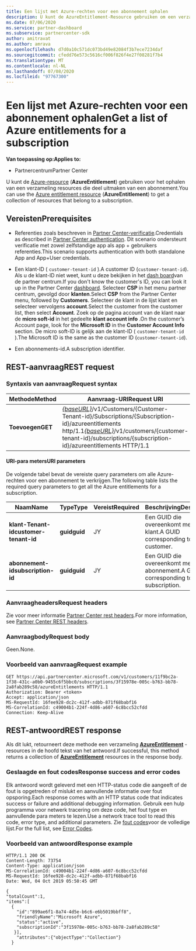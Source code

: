```yaml
---
title: Een lijst met Azure-rechten voor een abonnement ophalen
description: U kunt de AzureEntitlement-Resource gebruiken om een verzameling van Azure-rechten resources te verkrijgen die tot een abonnement behoren.
ms.date: 07/06/2020
ms.service: partner-dashboard
ms.subservice: partnercenter-sdk
author: amitravat
ms.author: amrava
ms.openlocfilehash: d7d0a10c571dc073bd49e82084f3b7ece7234daf
ms.sourcegitcommit: cfedd76e573c5616cf006f826f4e27f08281f7b4
ms.translationtype: MT
ms.contentlocale: nl-NL
ms.lasthandoff: 07/08/2020
ms.locfileid: "97767300"
---
```

# <a name="get-a-list-of-azure-entitlements-for-a-subscription"></a><span data-ttu-id="596d1-103">Een lijst met Azure-rechten voor een abonnement ophalen</span><span class="sxs-lookup"><span data-stu-id="596d1-103">Get a list of Azure entitlements for a subscription</span></span>

<span data-ttu-id="596d1-104">**Van toepassing op:**</span><span class="sxs-lookup"><span data-stu-id="596d1-104">**Applies to:**</span></span>

- <span data-ttu-id="596d1-105">Partnercentrum</span><span class="sxs-lookup"><span data-stu-id="596d1-105">Partner Center</span></span>

<span data-ttu-id="596d1-106">U kunt de [Azure-resource](subscription-resources.md#azureentitlement) (**AzureEntitlement**) gebruiken voor het ophalen van een verzameling resources die deel uitmaken van een abonnement.</span><span class="sxs-lookup"><span data-stu-id="596d1-106">You can use the [Azure entitlement resource](subscription-resources.md#azureentitlement) (**AzureEntitlement**) to get a collection of resources that belong to a subscription.</span></span>

## <a name="prerequisites"></a><span data-ttu-id="596d1-107">Vereisten</span><span class="sxs-lookup"><span data-stu-id="596d1-107">Prerequisites</span></span>

- <span data-ttu-id="596d1-108">Referenties zoals beschreven in [Partner Center-verificatie](partner-center-authentication.md).</span><span class="sxs-lookup"><span data-stu-id="596d1-108">Credentials as described in [Partner Center authentication](partner-center-authentication.md).</span></span> <span data-ttu-id="596d1-109">Dit scenario ondersteunt verificatie met zowel zelfstandige app als app + gebruikers referenties.</span><span class="sxs-lookup"><span data-stu-id="596d1-109">This scenario supports authentication with both standalone App and App+User credentials.</span></span>

- <span data-ttu-id="596d1-110">Een klant-ID ( `customer-tenant-id` ).</span><span class="sxs-lookup"><span data-stu-id="596d1-110">A customer ID (`customer-tenant-id`).</span></span> <span data-ttu-id="596d1-111">Als u de klant-ID niet weet, kunt u deze bekijken in het [dash board](https://partner.microsoft.com/dashboard)van de partner centrum.</span><span class="sxs-lookup"><span data-stu-id="596d1-111">If you don't know the customer's ID, you can look it up in the Partner Center [dashboard](https://partner.microsoft.com/dashboard).</span></span> <span data-ttu-id="596d1-112">Selecteer **CSP** in het menu partner centrum, gevolgd door **klanten**.</span><span class="sxs-lookup"><span data-stu-id="596d1-112">Select **CSP** from the Partner Center menu, followed by **Customers**.</span></span> <span data-ttu-id="596d1-113">Selecteer de klant in de lijst klant en selecteer vervolgens **account**.</span><span class="sxs-lookup"><span data-stu-id="596d1-113">Select the customer from the customer list, then select **Account**.</span></span> <span data-ttu-id="596d1-114">Zoek op de pagina account van de klant naar de **micro soft-id** in het gedeelte **klant account info** .</span><span class="sxs-lookup"><span data-stu-id="596d1-114">On the customer’s Account page, look for the **Microsoft ID** in the **Customer Account Info** section.</span></span> <span data-ttu-id="596d1-115">De micro soft-ID is gelijk aan de klant-ID ( `customer-tenant-id` ).</span><span class="sxs-lookup"><span data-stu-id="596d1-115">The Microsoft ID is the same as the customer ID  (`customer-tenant-id`).</span></span>

- <span data-ttu-id="596d1-116">Een abonnements-id.</span><span class="sxs-lookup"><span data-stu-id="596d1-116">A subscription identifier.</span></span>

## <a name="rest-request"></a><span data-ttu-id="596d1-117">REST-aanvraag</span><span class="sxs-lookup"><span data-stu-id="596d1-117">REST request</span></span>

### <a name="request-syntax"></a><span data-ttu-id="596d1-118">Syntaxis van aanvraag</span><span class="sxs-lookup"><span data-stu-id="596d1-118">Request syntax</span></span>

| <span data-ttu-id="596d1-119">Methode</span><span class="sxs-lookup"><span data-stu-id="596d1-119">Method</span></span>  | <span data-ttu-id="596d1-120">Aanvraag-URI</span><span class="sxs-lookup"><span data-stu-id="596d1-120">Request URI</span></span>                                                                                                                   |
|---------|---------------------------------------------------------------------------------|
| <span data-ttu-id="596d1-121">**Toevoegen**</span><span class="sxs-lookup"><span data-stu-id="596d1-121">**GET**</span></span> | <span data-ttu-id="596d1-122">[*{baseURL}*](partner-center-rest-urls.md)/v1/Customers/{Customer-Tenant-id}/Subscriptions/{Subscription-id}/azureentitlements http/1.1</span><span class="sxs-lookup"><span data-stu-id="596d1-122">[*{baseURL}*](partner-center-rest-urls.md)/v1/customers/{customer-tenant-id}/subscriptions/{subscription-id}/azureentitlements HTTP/1.1</span></span> |

#### <a name="uri-parameters"></a><span data-ttu-id="596d1-123">URI-para meters</span><span class="sxs-lookup"><span data-stu-id="596d1-123">URI parameters</span></span>

<span data-ttu-id="596d1-124">De volgende tabel bevat de vereiste query parameters om alle Azure-rechten voor een abonnement te verkrijgen.</span><span class="sxs-lookup"><span data-stu-id="596d1-124">The following table lists the required query parameters to get all the Azure entitlements for a subscription.</span></span>

| <span data-ttu-id="596d1-125">Naam</span><span class="sxs-lookup"><span data-stu-id="596d1-125">Name</span></span>                   | <span data-ttu-id="596d1-126">Type</span><span class="sxs-lookup"><span data-stu-id="596d1-126">Type</span></span>     | <span data-ttu-id="596d1-127">Vereist</span><span class="sxs-lookup"><span data-stu-id="596d1-127">Required</span></span> | <span data-ttu-id="596d1-128">Beschrijving</span><span class="sxs-lookup"><span data-stu-id="596d1-128">Description</span></span>                           |
|------------------------|----------|----------|---------------------------------------|
| <span data-ttu-id="596d1-129">**klant-Tenant-id**</span><span class="sxs-lookup"><span data-stu-id="596d1-129">**customer-tenant-id**</span></span> | <span data-ttu-id="596d1-130">**guid**</span><span class="sxs-lookup"><span data-stu-id="596d1-130">**guid**</span></span> | <span data-ttu-id="596d1-131">J</span><span class="sxs-lookup"><span data-stu-id="596d1-131">Y</span></span>        | <span data-ttu-id="596d1-132">Een GUID die overeenkomt met de klant.</span><span class="sxs-lookup"><span data-stu-id="596d1-132">A GUID corresponding to the customer.</span></span> |
| <span data-ttu-id="596d1-133">**abonnement-id**</span><span class="sxs-lookup"><span data-stu-id="596d1-133">**subscription-id**</span></span>       | <span data-ttu-id="596d1-134">**guid**</span><span class="sxs-lookup"><span data-stu-id="596d1-134">**guid**</span></span> | <span data-ttu-id="596d1-135">J</span><span class="sxs-lookup"><span data-stu-id="596d1-135">Y</span></span>        | <span data-ttu-id="596d1-136">Een GUID die overeenkomt met het abonnement.</span><span class="sxs-lookup"><span data-stu-id="596d1-136">A GUID corresponding to the subscription.</span></span>    |

### <a name="request-headers"></a><span data-ttu-id="596d1-137">Aanvraagheaders</span><span class="sxs-lookup"><span data-stu-id="596d1-137">Request headers</span></span>

<span data-ttu-id="596d1-138">Zie voor meer informatie [Partner Center rest headers](headers.md).</span><span class="sxs-lookup"><span data-stu-id="596d1-138">For more information, see [Partner Center REST headers](headers.md).</span></span>

### <a name="request-body"></a><span data-ttu-id="596d1-139">Aanvraagbody</span><span class="sxs-lookup"><span data-stu-id="596d1-139">Request body</span></span>

<span data-ttu-id="596d1-140">Geen.</span><span class="sxs-lookup"><span data-stu-id="596d1-140">None.</span></span>

### <a name="request-example"></a><span data-ttu-id="596d1-141">Voorbeeld van aanvraag</span><span class="sxs-lookup"><span data-stu-id="596d1-141">Request example</span></span>

```http
GET https://api.partnercenter.microsoft.com/v1/customers/11f9bc2a-1f38-431c-a0b0-9455c6f5bbc0/subscriptions/3f15978e-005c-b763-bb78-2a8fab289c58/azureEntitlements HTTP/1.1
Authorization: Bearer <token>
Accept: application/json
MS-RequestId: 16fee928-dc2c-412f-adbb-871f68babf16
MS-CorrelationId: c49004b1-224f-4d86-a607-6c8bcc52cfdd
Connection: Keep-Alive
```

## <a name="rest-response"></a><span data-ttu-id="596d1-142">REST-antwoord</span><span class="sxs-lookup"><span data-stu-id="596d1-142">REST response</span></span>

<span data-ttu-id="596d1-143">Als dit lukt, retourneert deze methode een verzameling [**AzureEntitlement**](subscription-resources.md#azureentitlement) -resources in de hoofd tekst van het antwoord.</span><span class="sxs-lookup"><span data-stu-id="596d1-143">If successful, this method returns a collection of [**AzureEntitlement**](subscription-resources.md#azureentitlement) resources in the response body.</span></span>

### <a name="response-success-and-error-codes"></a><span data-ttu-id="596d1-144">Geslaagde en fout codes</span><span class="sxs-lookup"><span data-stu-id="596d1-144">Response success and error codes</span></span>

<span data-ttu-id="596d1-145">Elk antwoord wordt geleverd met een HTTP-status code die aangeeft of de fout is opgetreden of mislukt en aanvullende informatie over fout opsporing.</span><span class="sxs-lookup"><span data-stu-id="596d1-145">Each response comes with an HTTP status code that indicates success or failure and additional debugging information.</span></span> <span data-ttu-id="596d1-146">Gebruik een hulp programma voor netwerk tracering om deze code, het fout type en aanvullende para meters te lezen.</span><span class="sxs-lookup"><span data-stu-id="596d1-146">Use a network trace tool to read this code, error type, and additional parameters.</span></span> <span data-ttu-id="596d1-147">Zie [fout codes](error-codes.md)voor de volledige lijst.</span><span class="sxs-lookup"><span data-stu-id="596d1-147">For the full list, see [Error Codes](error-codes.md).</span></span>

### <a name="response-example"></a><span data-ttu-id="596d1-148">Voorbeeld van antwoord</span><span class="sxs-lookup"><span data-stu-id="596d1-148">Response example</span></span>

```http
HTTP/1.1 200 OK
Content-Length: 73754
Content-Type: application/json
MS-CorrelationId: c49004b1-224f-4d86-a607-6c8bcc52cfdd
MS-RequestId: 16fee928-dc2c-412f-adbb-871f68babf16
Date: Wed, 04 Oct 2019 05:50:45 GMT

{
"totalCount":1,
"items":[
  {
    "id":"899ae6f1-8a74-4d5e-b6c6-e6b5019bbff8",
    "friendlyName":"Microsoft Azure",
    "status":"active",
    "subscriptionId":"3f15978e-005c-b763-bb78-2a8fab289c58"
   }],
    "attributes":{"objectType":"Collection"}
  }
```
